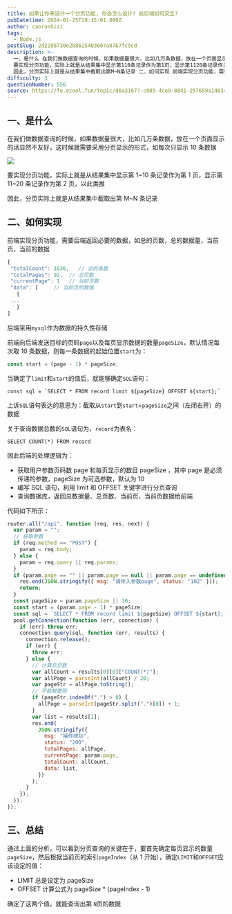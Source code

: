 ```yaml
---
title: 如果让你来设计一个分页功能, 你会怎么设计? 前后端如何交互?
pubDatetime: 2024-01-25T19:15:01.000Z
author: caorushizi
tags:
  - Node.js
postSlug: 2d22d8730e2b8615403607a8767fc9cd
description: >-
  一、是什么 在我们做数据查询的时候，如果数据量很大，比如几万条数据，放在一个页面显示的话显然不友好，这时候就需要采用分页显示的形式，如每次只显示10条数据
  要实现分页功能，实际上就是从结果集中显示第110条记录作为第1页，显示第1120条记录作为第2页，以此类推
  因此，分页实际上就是从结果集中截取出第M~N条记录 二、如何实现 前端实现分页功能，需要后端返回必要的数据，如总的页数，总的数据量，当前
difficulty: 3
questionNumber: 556
source: https://fe.ecool.fun/topic/d6a31677-c085-4ce9-8841-257659a14034
---
```


## 一、是什么

在我们做数据查询的时候，如果数据量很大，比如几万条数据，放在一个页面显示的话显然不友好，这时候就需要采用分页显示的形式，如每次只显示 10 条数据

![](https://static.ecool.fun//article/f42f71c4-4bac-4806-98a8-7f91a20a6e31.png)

要实现分页功能，实际上就是从结果集中显示第 1~10 条记录作为第 1 页，显示第 11~20 条记录作为第 2 页，以此类推

因此，分页实际上就是从结果集中截取出第 M~N 条记录

## 二、如何实现

前端实现分页功能，需要后端返回必要的数据，如总的页数，总的数据量，当前页，当前的数据

```js
{
 "totalCount": 1836,   // 总的条数
 "totalPages": 92,  // 总页数
 "currentPage": 1   // 当前页数
 "data": [     // 当前页的数据
   {
 ...
   }
]
```

后端采用`mysql`作为数据的持久性存储

前端向后端发送目标的页码`page`以及每页显示数据的数量`pageSize`，默认情况每次取 10 条数据，则每一条数据的起始位置`start`为：

```js
const start = (page - 1) * pageSize;
```

当确定了`limit`和`start`的值后，就能够确定`SQL`语句：

```JS
const sql = `SELECT * FROM record limit ${pageSize} OFFSET ${start};`
```

上诉`SQL`语句表达的意思为：截取从`start`到`start`+`pageSize`之间（左闭右开）的数据

关于查询数据总数的`SQL`语句为，`record`为表名：

```mysql
SELECT COUNT(*) FROM record
```

因此后端的处理逻辑为：

- 获取用户参数页码数 page 和每页显示的数目 pageSize ，其中 page 是必须传递的参数，pageSize 为可选参数，默认为 10
- 编写 SQL 语句，利用 limit 和 OFFSET 关键字进行分页查询
- 查询数据库，返回总数据量、总页数、当前页、当前页数据给前端

代码如下所示：

```js
router.all("/api", function (req, res, next) {
  var param = "";
  // 获取参数
  if (req.method == "POST") {
    param = req.body;
  } else {
    param = req.query || req.params;
  }
  if (param.page == "" || param.page == null || param.page == undefined) {
    res.end(JSON.stringify({ msg: "请传入参数page", status: "102" }));
    return;
  }
  const pageSize = param.pageSize || 10;
  const start = (param.page - 1) * pageSize;
  const sql = `SELECT * FROM record limit ${pageSize} OFFSET ${start};`;
  pool.getConnection(function (err, connection) {
    if (err) throw err;
    connection.query(sql, function (err, results) {
      connection.release();
      if (err) {
        throw err;
      } else {
        // 计算总页数
        var allCount = results[0][0]["COUNT(*)"];
        var allPage = parseInt(allCount) / 20;
        var pageStr = allPage.toString();
        // 不能被整除
        if (pageStr.indexOf(".") > 0) {
          allPage = parseInt(pageStr.split(".")[0]) + 1;
        }
        var list = results[1];
        res.end(
          JSON.stringify({
            msg: "操作成功",
            status: "200",
            totalPages: allPage,
            currentPage: param.page,
            totalCount: allCount,
            data: list,
          })
        );
      }
    });
  });
});
```

## 三、总结

通过上面的分析，可以看到分页查询的关键在于，要首先确定每页显示的数量`pageSize`，然后根据当前页的索引`pageIndex`（从 1 开始），确定`LIMIT`和`OFFSET`应该设定的值：

- LIMIT 总是设定为 pageSize
- OFFSET 计算公式为 pageSize \* (pageIndex - 1)

确定了这两个值，就能查询出第 `N`页的数据
